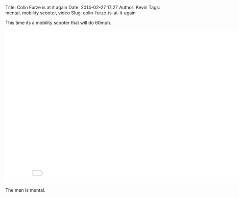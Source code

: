 Title: Colin Furze is at it again
Date: 2014-02-27 17:27
Author: Kevin
Tags: mental, mobility scooter, video
Slug: colin-furze-is-at-it-again

This time its a mobility scooter that will do 60mph.

<iframe src="//www.youtube-nocookie.com/embed/u6arzfzwqyo" height="480" width="853" allowfullscreen frameborder="0"></iframe>

The man is mental.
